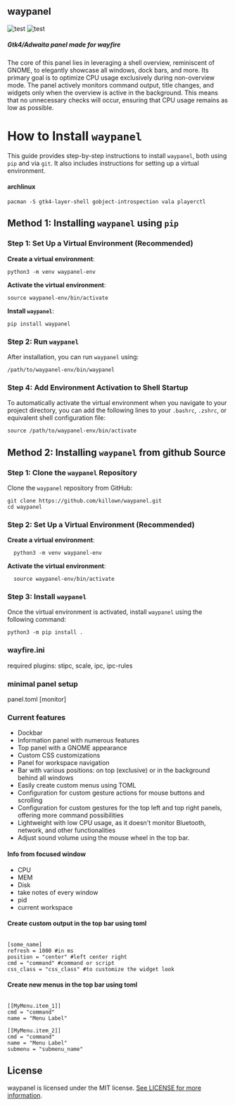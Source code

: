 ## waypanel

![test](https://github.com/user-attachments/assets/e0532323-8032-40d7-9dd4-e02ce41bd227)
![test](https://github.com/user-attachments/assets/d38345e3-9c26-4f26-b9c4-8e7261466b28)






##### _Gtk4/Adwaita panel made for wayfire_

The core of this panel lies in leveraging a shell overview, reminiscent of GNOME, to elegantly showcase all windows, dock bars, and more. Its primary goal is to optimize CPU usage exclusively during non-overview mode. The panel actively monitors command output, title changes, and widgets only when the overview is active in the background. This means that no unnecessary checks will occur, ensuring that CPU usage remains as low as possible.

How to Install `waypanel`
=========================

This guide provides step-by-step instructions to install `waypanel`, both using `pip` and via `git`. It also includes instructions for setting up a virtual environment.

#### archlinux
    
    pacman -S gtk4-layer-shell gobject-introspection vala playerctl


Method 1: Installing `waypanel` using `pip`
-------------------------------------------


### Step 1: Set Up a Virtual Environment (Recommended)

  **Create a virtual environment**:
    
    python3 -m venv waypanel-env
    
  **Activate the virtual environment**:
        
    source waypanel-env/bin/activate
        
  **Install `waypanel`**:
    
    pip install waypanel
    

### Step 2: Run `waypanel`

After installation, you can run `waypanel` using:

    /path/to/waypanel-env/bin/waypanel


### Step 4:  Add Environment Activation to Shell Startup

To automatically activate the virtual environment when you navigate to your project directory, you can add the following lines to your `.bashrc`, `.zshrc`, or equivalent shell configuration file:

    source /path/to/waypanel-env/bin/activate

Method 2: Installing `waypanel` from github Source
-------------------------------------------------

### Step 1: Clone the `waypanel` Repository

Clone the `waypanel` repository from GitHub:

    git clone https://github.com/killown/waypanel.git
    cd waypanel

### Step 2: Set Up a Virtual Environment (Recommended)

  **Create a virtual environment**:
    
      python3 -m venv waypanel-env
    
  **Activate the virtual environment**:
       
      source waypanel-env/bin/activate
      

### Step 3: Install `waypanel`

Once the virtual environment is activated, install `waypanel` using the following command:

    python3 -m pip install .

### wayfire.ini

required plugins: stipc, scale, ipc, ipc-rules

### minimal panel setup

panel.toml [monitor]

### Current features

- Dockbar
- Information panel with numerous features
- Top panel with a GNOME appearance
- Custom CSS customizations
- Panel for workspace navigation
- Bar with various positions: on top (exclusive) or in the background behind all windows
- Easily create custom menus using TOML
- Configuration for custom gesture actions for mouse buttons and scrolling
- Configuration for custom gestures for the top left and top right panels, offering more command possibilities
- Lightweight with low CPU usage, as it doesn't monitor Bluetooth, network, and other functionalities
- Adjust sound volume using the mouse wheel in the top bar.

#### Info from focused window

- CPU
- MEM
- Disk
- take notes of every window
- pid
- current workspace

#### Create custom output in the top bar using toml

```

[some_name]
refresh = 1000 #in ms
position = "center" #left center right
cmd = "command" #command or script
css_class = "css_class" #to customize the widget look

```

#### Create new menus in the top bar using toml

```

[[MyMenu.item_1]]
cmd = "command"
name = "Menu Label"

[[MyMenu.item_2]]
cmd = "command"
name = "Menu Label"
submenu = "submenu_name"

```

## License

waypanel is licensed under the MIT license. [See LICENSE for more information](https://github.com/killown/hyprpybar/blob/main/LICENSE).

```

```

